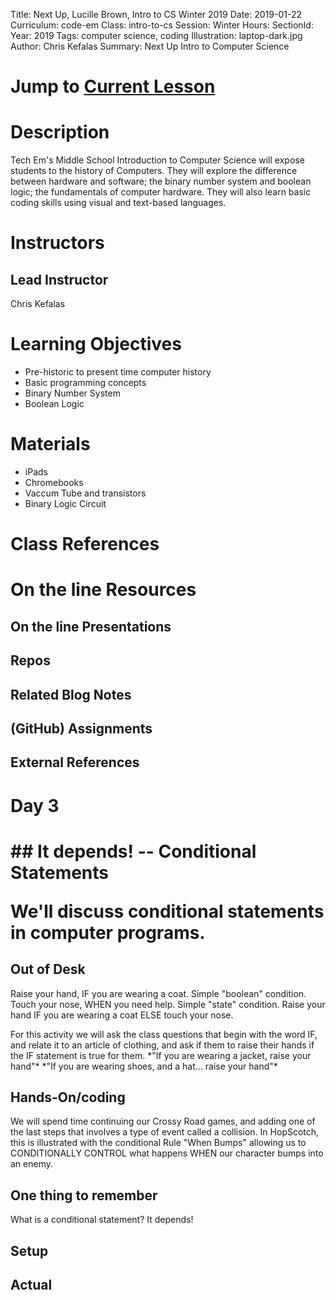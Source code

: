 Title: Next Up, Lucille Brown, Intro to CS Winter 2019
Date: 2019-01-22
Curriculum: code-em
Class: intro-to-cs
Session: Winter
Hours:
SectionId:
Year: 2019
Tags: computer science, coding
Illustration: laptop-dark.jpg
Author: Chris Kefalas
Summary: Next Up Intro to Computer Science

# Jump to [Current Lesson](#day-3)

# Description

Tech Em's Middle School Introduction to Computer Science will expose
students to the history of Computers. They will explore the difference
between hardware and software; the binary number system and boolean
logic; the fundamentals of computer hardware. They will also learn
basic coding skills using visual and text-based languages.

# Instructors
## Lead Instructor

Chris Kefalas

# Learning Objectives

 * Pre-historic to present time computer history
 * Basic programming concepts
 * Binary Number System
 * Boolean Logic
 
# Materials
  
 * iPads
 * Chromebooks
 * Vaccum Tube and transistors
 * Binary Logic Circuit

# Class References

# On the line Resources

## On the line Presentations

## Repos

## Related Blog Notes

## (GitHub) Assignments

## External References

<h1><a name="day-3">Day 3</a><h1>
## It depends! -- Conditional Statements

We'll discuss conditional statements in computer programs.

## Out of Desk

Raise your hand, IF you are wearing a coat. Simple "boolean" condition.
Touch your nose, WHEN you need help. Simple "state" condition.
Raise your hand IF you are wearing a coat ELSE touch your nose.

<aside class="notes">
For this activity we will ask the class questions that begin
with the word IF, and relate it to an article of clothing, and ask if
them to raise their hands if the IF statement is true for them. *"If
you are wearing a jacket, raise your hand"* *"If you are wearing shoes, and a hat... raise your hand"*
</aside>


## Hands-On/coding

We will spend time continuing our Crossy Road games, and adding one of
the last steps that involves a type of event called a collision. In
HopScotch, this is illustrated with the conditional Rule "When Bumps"
allowing us to CONDITIONALLY CONTROL what happens WHEN our character bumps into an enemy.

<aside style="display:none">
We will spend time continuing our Crossy Road games, and adding one of the last steps that involves a type of event called a collision. In HopScotch, this is illustrated with the Rule "When ____ Bumps ____" and allows us to program what happens when our character bumps into an enemy. 
</aside>

[//]: # (This should not even go into the html)

## One thing to remember
What is a conditional statement? It depends!

## Setup

## Actual


